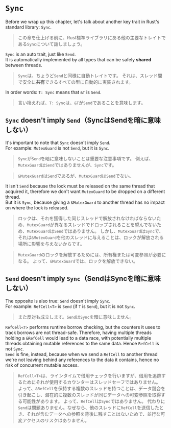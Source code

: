 # `Sync`

Before we wrap up this chapter, let's talk about another key trait in Rust's standard library: `Sync`.

> この章を仕上げる前に、Rust標準ライブラリにある他の主要なトレイトである`Sync`について話しましょう。

`Sync` is an auto trait, just like `Send`.\
It is automatically implemented by all types that can be safely **shared** between threads.

> `Sync`は、ちょうど`Send`と同様に自動トレイトです。
> それは、スレッド間で安全に**共有**できるすべての型に自動的に実装されます。

In order words: `T: Sync` means that `&T` is `Send`.

> 言い換えれば、`T: Sync`は、`&T`が`Send`であることを意味します。

## `Sync` doesn't imply `Send`（SyncはSendを暗に意味しない）

It's important to note that `Sync` doesn't imply `Send`.\
For example: `MutexGuard` is not `Send`, but it is `Sync`.

> `Sync`が`Send`を暗に意味しないことは重要な注意事項です。
> 例えば、`MutexGuard`は`Send`ではありませんが、`Sync`です。

> `&MutexGuard`は`Send`であるが、`MutexGuard`は`Send`でない。

It isn't `Send` because the lock must be released on the same thread that acquired it, therefore we don't
want `MutexGuard` to be dropped on a different thread.\
But it is `Sync`, because giving a `&MutexGuard` to another thread has no impact on where the lock is released.

> ロックは、それを獲得した同じスレッドで解放されなければならないため、`MutexGuard`が異なるスレッドでドロップされることを望んでないため、`MutexGuard`は`Send`ではありません。
> しかし、`MutexGuard`は`Sync`で、それは`&MutexGuard`を他のスレッドに与えることは、ロックが解放される場所に影響を与えないからです。

> `MutexGuard`のロックを解放するためには、所有権または可変参照が必要になる。
> よって、`&MutexGuard`では、ロックを解放できない。

## `Send` doesn't imply `Sync`（SendはSyncを暗に意味しない）

The opposite is also true: `Send` doesn't imply `Sync`.\
For example: `RefCell<T>` is `Send` (if `T` is `Send`), but it is not `Sync`.

> また反対も成立します。`Send`は`Sync`を暗に意味しません。

`RefCell<T>` performs runtime borrow checking, but the counters it uses to track borrows are not thread-safe.
Therefore, having multiple threads holding a `&RefCell` would lead to a data race, with potentially
multiple threads obtaining mutable references to the same data. Hence `RefCell` is not `Sync`.\
`Send` is fine, instead, because when we send a `RefCell` to another thread we're not
leaving behind any references to the data it contains, hence no risk of concurrent mutable access.

> `RefCell<T>`は、ラインタイムで借用チェックを行いますが、借用を追跡するためにそれが使用するカウンターはスレッドセーフではありません。
> よって、`&RefCell`を保持する複数のスレッドを持つことは、データ競合を引き起こし、潜在的に複数のスレッドが同じデータへの可変参照を取得する可能性があります。
> よって、`RefCell`は`Sync`ではありません。
> 代わりに`Send`は問題ありません。なぜなら、他のスレッドに`RefCell`を送信したとき、それが含むデータへの参照を背後に残すことはないためで、並行な可変アクセスのリスクはありません。
